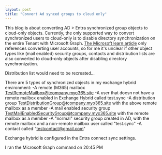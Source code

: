 ```yaml
---
layout: post
title: "Convert Ad synced groups to cloud only"
---
```


This blog is about converting AD > Entra synchronized group objects to cloud-only objects. Currently, the only supported way to convert synchronized users to cloud-only is to disable directory synchronization on the entire Tenant with Microsoft Graph. [The Microsoft learn article](https://learn.microsoft.com/en-us/microsoft-365/enterprise/turn-off-directory-synchronization?view=o365-worldwide) only references converting user accounts, so for me it's unclear if other object types like (mail enabled) security groups, contacts and distribution lists are also converted to cloud-only objects after disabling directory synchronization. 

Distribution list would need to be recreated... 

There are 5 types of synchronized objects in my exchange hybrid environment:
-A remote (M365) mailbox TestRemoteMailbox@tcompany.myo365.site 
-A user that doesn not have a remote mailbox enabled in Exchange Hybrid called test.sync
-A distribution group TestDistributionGroup@tcompany.myo365.site with the above remote mailbox as a member
-A mail enabled security group TestMailEnabledSecurityGroup@tcompany.myo365.site with the remote mailbox as a member
-A "normal" security group created in AD, with the remote mailbox and a non-remote mailbox user called "test.sync"
-A contact called "testcontact@gmail.com"

Exchange hybrid is configured in the Entra connect sync settings.

I ran the Microsoft Graph command on 20:45 PM




